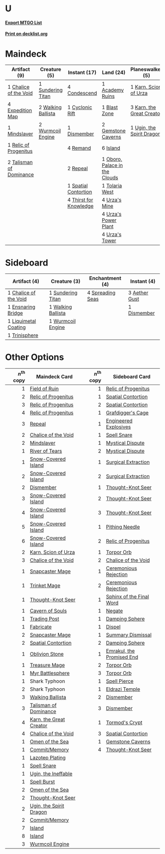 # U

#### [Export MTGO List](../collection/U/U.txt)
#### [Print on decklist.org](http://decklist.org/?deckmain=1%09Academy%20Ruins%0A1%09Blast%20Zone%0A1%09Chalice%20of%20the%20Void%0A4%09Condescend%0A1%09Cyclonic%20Rift%0A1%09Dismember%0A4%09Expedition%20Map%0A2%09Gemstone%20Caverns%0A6%09Island%0A1%09Karn,%20Scion%20of%20Urza%0A3%09Karn,%20the%20Great%20Creator%0A1%09Mindslaver%0A1%09Oboro,%20Palace%20in%20the%20Clouds%0A1%09Relic%20of%20Progenitus%0A4%09Remand%0A2%09Repeal%0A1%09Spatial%20Contortion%0A1%09Sundering%20Titan%0A2%09Talisman%20of%20Dominance%0A4%09Thirst%20for%20Knowledge%0A1%09Tolaria%20West%0A1%09Ugin,%20the%20Spirit%20Dragon%0A4%09Urza's%20Mine%0A4%09Urza's%20Power%20Plant%0A4%09Urza's%20Tower%0A2%09Walking%20Ballista%0A2%09Wurmcoil%20Engine&deckside=3%09Aether%20Gust%0A1%09Chalice%20of%20the%20Void%0A1%09Dismember%0A1%09Ensnaring%20Bridge%0A1%09Liquimetal%20Coating%0A4%09Spreading%20Seas%0A1%09Sundering%20Titan%0A1%09Trinisphere%0A1%09Walking%20Ballista%0A1%09Wurmcoil%20Engine)
# Maindeck

|                                           Artifact (9)                                           |                                        Creature (5)                                         |                                          Instant (17)                                           |                                               Land (24)                                               |                                          Planeswalker (5)                                          |
|--------------------------------------------------------------------------------------------------|---------------------------------------------------------------------------------------------|-------------------------------------------------------------------------------------------------|-------------------------------------------------------------------------------------------------------|----------------------------------------------------------------------------------------------------|
|1 [Chalice of the Void](http://gatherer.wizards.com/Pages/Card/Details.aspx?multiverseid=442211)  |1 [Sundering Titan](http://gatherer.wizards.com/Pages/Card/Details.aspx?multiverseid=442222) |4 [Condescend](http://gatherer.wizards.com/Pages/Card/Details.aspx?multiverseid=51223)           |1 [Academy Ruins](http://gatherer.wizards.com/Pages/Card/Details.aspx?multiverseid=370424)             |1 [Karn, Scion of Urza](http://gatherer.wizards.com/Pages/Card/Details.aspx?multiverseid=442889)    |
|4 [Expedition Map](http://gatherer.wizards.com/Pages/Card/Details.aspx?multiverseid=397742)       |2 [Walking Ballista](http://gatherer.wizards.com/Pages/Card/Details.aspx?multiverseid=423848)|1 [Cyclonic Rift](http://gatherer.wizards.com/Pages/Card/Details.aspx?multiverseid=389477)       |1 [Blast Zone](http://gatherer.wizards.com/Pages/Card/Details.aspx?multiverseid=461171)                |3 [Karn, the Great Creator](http://gatherer.wizards.com/Pages/Card/Details.aspx?multiverseid=460928)|
|1 [Mindslaver](http://gatherer.wizards.com/Pages/Card/Details.aspx?multiverseid=46724)            |2 [Wurmcoil Engine](http://gatherer.wizards.com/Pages/Card/Details.aspx?multiverseid=389756) |1 [Dismember](http://gatherer.wizards.com/Pages/Card/Details.aspx?multiverseid=382182)           |2 [Gemstone Caverns](http://gatherer.wizards.com/Pages/Card/Details.aspx?multiverseid=122094)          |1 [Ugin, the Spirit Dragon](http://gatherer.wizards.com/Pages/Card/Details.aspx?multiverseid=391948)|
|1 [Relic of Progenitus](http://gatherer.wizards.com/Pages/Card/Details.aspx?multiverseid=174824)  |                                                                                             |4 [Remand](http://gatherer.wizards.com/Pages/Card/Details.aspx?multiverseid=380255)              |6 [Island](http://gatherer.wizards.com/Pages/Card/Details.aspx?multiverseid=439857)                    |                                                                                                    |
|2 [Talisman of Dominance](http://gatherer.wizards.com/Pages/Card/Details.aspx?multiverseid=430629)|                                                                                             |2 [Repeal](http://gatherer.wizards.com/Pages/Card/Details.aspx?multiverseid=405357)              |1 [Oboro, Palace in the Clouds](http://gatherer.wizards.com/Pages/Card/Details.aspx?multiverseid=74206)|                                                                                                    |
|                                                                                                  |                                                                                             |1 [Spatial Contortion](http://gatherer.wizards.com/Pages/Card/Details.aspx?multiverseid=407518)  |1 [Tolaria West](http://gatherer.wizards.com/Pages/Card/Details.aspx?multiverseid=136047)              |                                                                                                    |
|                                                                                                  |                                                                                             |4 [Thirst for Knowledge](http://gatherer.wizards.com/Pages/Card/Details.aspx?multiverseid=451061)|4 [Urza's Mine](http://gatherer.wizards.com/Pages/Card/Details.aspx?multiverseid=4192)                 |                                                                                                    |
|                                                                                                  |                                                                                             |                                                                                                 |4 [Urza's Power Plant](http://gatherer.wizards.com/Pages/Card/Details.aspx?multiverseid=4193)          |                                                                                                    |
|                                                                                                  |                                                                                             |                                                                                                 |4 [Urza's Tower](http://gatherer.wizards.com/Pages/Card/Details.aspx?multiverseid=4194)                |                                                                                                    |


# Sideboard

|                                          Artifact (4)                                          |                                        Creature (3)                                         |                                      Enchantment (4)                                      |                                      Instant (4)                                       |
|------------------------------------------------------------------------------------------------|---------------------------------------------------------------------------------------------|-------------------------------------------------------------------------------------------|----------------------------------------------------------------------------------------|
|1 [Chalice of the Void](http://gatherer.wizards.com/Pages/Card/Details.aspx?multiverseid=442211)|1 [Sundering Titan](http://gatherer.wizards.com/Pages/Card/Details.aspx?multiverseid=442222) |4 [Spreading Seas](http://gatherer.wizards.com/Pages/Card/Details.aspx?multiverseid=190405)|3 [Aether Gust](http://gatherer.wizards.com/Pages/Card/Details.aspx?multiverseid=466796)|
|1 [Ensnaring Bridge](http://gatherer.wizards.com/Pages/Card/Details.aspx?multiverseid=15866)    |1 [Walking Ballista](http://gatherer.wizards.com/Pages/Card/Details.aspx?multiverseid=423848)|                                                                                           |1 [Dismember](http://gatherer.wizards.com/Pages/Card/Details.aspx?multiverseid=382182)  |
|1 [Liquimetal Coating](http://gatherer.wizards.com/Pages/Card/Details.aspx?multiverseid=389578) |1 [Wurmcoil Engine](http://gatherer.wizards.com/Pages/Card/Details.aspx?multiverseid=389756) |                                                                                           |                                                                                        |
|1 [Trinisphere](http://gatherer.wizards.com/Pages/Card/Details.aspx?multiverseid=43545)         |                                                                                             |                                                                                           |                                                                                        |


# Other Options

|*n*<sup>th</sup> copy|                                          Maindeck Card                                           |*n*<sup>th</sup> copy|                                           Sideboard Card                                           |
|--------------------:|--------------------------------------------------------------------------------------------------|--------------------:|----------------------------------------------------------------------------------------------------|
|                    1|[Field of Ruin](http://gatherer.wizards.com/Pages/Card/Details.aspx?multiverseid=435415)          |                    1|[Relic of Progenitus](http://gatherer.wizards.com/Pages/Card/Details.aspx?multiverseid=174824)      |
|                    2|[Relic of Progenitus](http://gatherer.wizards.com/Pages/Card/Details.aspx?multiverseid=174824)    |                    1|[Spatial Contortion](http://gatherer.wizards.com/Pages/Card/Details.aspx?multiverseid=407518)       |
|                    3|[Relic of Progenitus](http://gatherer.wizards.com/Pages/Card/Details.aspx?multiverseid=174824)    |                    2|[Spatial Contortion](http://gatherer.wizards.com/Pages/Card/Details.aspx?multiverseid=407518)       |
|                    4|[Relic of Progenitus](http://gatherer.wizards.com/Pages/Card/Details.aspx?multiverseid=174824)    |                    1|[Grafdigger's Cage](http://gatherer.wizards.com/Pages/Card/Details.aspx?multiverseid=278452)        |
|                    3|[Repeal](http://gatherer.wizards.com/Pages/Card/Details.aspx?multiverseid=405357)                 |                    1|[Engineered Explosives](http://gatherer.wizards.com/Pages/Card/Details.aspx?multiverseid=50139)     |
|                    2|[Chalice of the Void](http://gatherer.wizards.com/Pages/Card/Details.aspx?multiverseid=442211)    |                    1|[Spell Snare](http://gatherer.wizards.com/Pages/Card/Details.aspx?multiverseid=446100)              |
|                    2|[Mindslaver](http://gatherer.wizards.com/Pages/Card/Details.aspx?multiverseid=46724)              |                    1|[Mystical Dispute](http://gatherer.wizards.com/Pages/Card/Details.aspx?multiverseid=473020)         |
|                    1|[River of Tears](http://gatherer.wizards.com/Pages/Card/Details.aspx?multiverseid=126210)         |                    2|[Mystical Dispute](http://gatherer.wizards.com/Pages/Card/Details.aspx?multiverseid=473020)         |
|                    1|[Snow-Covered Island](http://gatherer.wizards.com/Pages/Card/Details.aspx?multiverseid=121130)    |                    1|[Surgical Extraction](http://gatherer.wizards.com/Pages/Card/Details.aspx?multiverseid=397706)      |
|                    2|[Snow-Covered Island](http://gatherer.wizards.com/Pages/Card/Details.aspx?multiverseid=121130)    |                    2|[Surgical Extraction](http://gatherer.wizards.com/Pages/Card/Details.aspx?multiverseid=397706)      |
|                    2|[Dismember](http://gatherer.wizards.com/Pages/Card/Details.aspx?multiverseid=382182)              |                    1|[Thought-Knot Seer](http://gatherer.wizards.com/Pages/Card/Details.aspx?multiverseid=407519)        |
|                    3|[Snow-Covered Island](http://gatherer.wizards.com/Pages/Card/Details.aspx?multiverseid=121130)    |                    2|[Thought-Knot Seer](http://gatherer.wizards.com/Pages/Card/Details.aspx?multiverseid=407519)        |
|                    4|[Snow-Covered Island](http://gatherer.wizards.com/Pages/Card/Details.aspx?multiverseid=121130)    |                    3|[Thought-Knot Seer](http://gatherer.wizards.com/Pages/Card/Details.aspx?multiverseid=407519)        |
|                    5|[Snow-Covered Island](http://gatherer.wizards.com/Pages/Card/Details.aspx?multiverseid=121130)    |                    1|[Pithing Needle](http://gatherer.wizards.com/Pages/Card/Details.aspx?multiverseid=129526)           |
|                    6|[Snow-Covered Island](http://gatherer.wizards.com/Pages/Card/Details.aspx?multiverseid=121130)    |                    2|[Relic of Progenitus](http://gatherer.wizards.com/Pages/Card/Details.aspx?multiverseid=174824)      |
|                    2|[Karn, Scion of Urza](http://gatherer.wizards.com/Pages/Card/Details.aspx?multiverseid=442889)    |                    1|[Torpor Orb](http://gatherer.wizards.com/Pages/Card/Details.aspx?multiverseid=233069)               |
|                    3|[Chalice of the Void](http://gatherer.wizards.com/Pages/Card/Details.aspx?multiverseid=442211)    |                    2|[Chalice of the Void](http://gatherer.wizards.com/Pages/Card/Details.aspx?multiverseid=442211)      |
|                    1|[Snapcaster Mage](http://gatherer.wizards.com/Pages/Card/Details.aspx?multiverseid=227676)        |                    1|[Ceremonious Rejection](http://gatherer.wizards.com/Pages/Card/Details.aspx?multiverseid=417613)    |
|                    1|[Trinket Mage](http://gatherer.wizards.com/Pages/Card/Details.aspx?multiverseid=50163)            |                    2|[Ceremonious Rejection](http://gatherer.wizards.com/Pages/Card/Details.aspx?multiverseid=417613)    |
|                    1|[Thought-Knot Seer](http://gatherer.wizards.com/Pages/Card/Details.aspx?multiverseid=407519)      |                    1|[Sphinx of the Final Word](http://gatherer.wizards.com/Pages/Card/Details.aspx?multiverseid=407573) |
|                    1|[Cavern of Souls](http://gatherer.wizards.com/Pages/Card/Details.aspx?multiverseid=278058)        |                    1|[Negate](http://gatherer.wizards.com/Pages/Card/Details.aspx?multiverseid=423707)                   |
|                    1|[Trading Post](http://gatherer.wizards.com/Pages/Card/Details.aspx?multiverseid=389725)           |                    1|[Damping Sphere](http://gatherer.wizards.com/Pages/Card/Details.aspx?multiverseid=443101)           |
|                    1|[Fabricate](http://gatherer.wizards.com/Pages/Card/Details.aspx?multiverseid=205348)              |                    1|[Dispel](http://gatherer.wizards.com/Pages/Card/Details.aspx?multiverseid=401858)                   |
|                    2|[Snapcaster Mage](http://gatherer.wizards.com/Pages/Card/Details.aspx?multiverseid=227676)        |                    1|[Summary Dismissal](http://gatherer.wizards.com/Pages/Card/Details.aspx?multiverseid=414370)        |
|                    2|[Spatial Contortion](http://gatherer.wizards.com/Pages/Card/Details.aspx?multiverseid=407518)     |                    2|[Damping Sphere](http://gatherer.wizards.com/Pages/Card/Details.aspx?multiverseid=443101)           |
|                    1|[Oblivion Stone](http://gatherer.wizards.com/Pages/Card/Details.aspx?multiverseid=446941)         |                    1|[Emrakul, the Promised End](http://gatherer.wizards.com/Pages/Card/Details.aspx?multiverseid=414295)|
|                    1|[Treasure Mage](http://gatherer.wizards.com/Pages/Card/Details.aspx?multiverseid=442776)          |                    2|[Torpor Orb](http://gatherer.wizards.com/Pages/Card/Details.aspx?multiverseid=233069)               |
|                    1|[Myr Battlesphere](http://gatherer.wizards.com/Pages/Card/Details.aspx?multiverseid=376421)       |                    3|[Torpor Orb](http://gatherer.wizards.com/Pages/Card/Details.aspx?multiverseid=233069)               |
|                    1|Shark Typhoon                                                                                     |                    1|[Spell Pierce](http://gatherer.wizards.com/Pages/Card/Details.aspx?multiverseid=425876)             |
|                    2|Shark Typhoon                                                                                     |                    1|[Eldrazi Temple](http://gatherer.wizards.com/Pages/Card/Details.aspx?multiverseid=401710)           |
|                    3|[Walking Ballista](http://gatherer.wizards.com/Pages/Card/Details.aspx?multiverseid=423848)       |                    2|[Dismember](http://gatherer.wizards.com/Pages/Card/Details.aspx?multiverseid=382182)                |
|                    3|[Talisman of Dominance](http://gatherer.wizards.com/Pages/Card/Details.aspx?multiverseid=430629)  |                    3|[Dismember](http://gatherer.wizards.com/Pages/Card/Details.aspx?multiverseid=382182)                |
|                    4|[Karn, the Great Creator](http://gatherer.wizards.com/Pages/Card/Details.aspx?multiverseid=460928)|                    1|[Tormod's Crypt](http://gatherer.wizards.com/Pages/Card/Details.aspx?multiverseid=389723)           |
|                    4|[Chalice of the Void](http://gatherer.wizards.com/Pages/Card/Details.aspx?multiverseid=442211)    |                    3|[Spatial Contortion](http://gatherer.wizards.com/Pages/Card/Details.aspx?multiverseid=407518)       |
|                    1|[Omen of the Sea](http://gatherer.wizards.com/Pages/Card/Details.aspx?multiverseid=476309)        |                    1|[Gemstone Caverns](http://gatherer.wizards.com/Pages/Card/Details.aspx?multiverseid=122094)         |
|                    1|[Commit/Memory](http://gatherer.wizards.com/Pages/Card/Details.aspx?multiverseid=426913)          |                    4|[Thought-Knot Seer](http://gatherer.wizards.com/Pages/Card/Details.aspx?multiverseid=407519)        |
|                    1|[Lazotep Plating](http://gatherer.wizards.com/Pages/Card/Details.aspx?multiverseid=460986)        |                     |                                                                                                    |
|                    1|[Spell Snare](http://gatherer.wizards.com/Pages/Card/Details.aspx?multiverseid=446100)            |                     |                                                                                                    |
|                    1|[Ugin, the Ineffable](http://gatherer.wizards.com/Pages/Card/Details.aspx?multiverseid=460929)    |                     |                                                                                                    |
|                    1|[Spell Burst](http://gatherer.wizards.com/Pages/Card/Details.aspx?multiverseid=109707)            |                     |                                                                                                    |
|                    2|[Omen of the Sea](http://gatherer.wizards.com/Pages/Card/Details.aspx?multiverseid=476309)        |                     |                                                                                                    |
|                    2|[Thought-Knot Seer](http://gatherer.wizards.com/Pages/Card/Details.aspx?multiverseid=407519)      |                     |                                                                                                    |
|                    2|[Ugin, the Spirit Dragon](http://gatherer.wizards.com/Pages/Card/Details.aspx?multiverseid=391948)|                     |                                                                                                    |
|                    2|[Commit/Memory](http://gatherer.wizards.com/Pages/Card/Details.aspx?multiverseid=426913)          |                     |                                                                                                    |
|                    7|[Island](http://gatherer.wizards.com/Pages/Card/Details.aspx?multiverseid=439857)                 |                     |                                                                                                    |
|                    8|[Island](http://gatherer.wizards.com/Pages/Card/Details.aspx?multiverseid=439857)                 |                     |                                                                                                    |
|                    3|[Wurmcoil Engine](http://gatherer.wizards.com/Pages/Card/Details.aspx?multiverseid=389756)        |                     |                                                                                                    |

